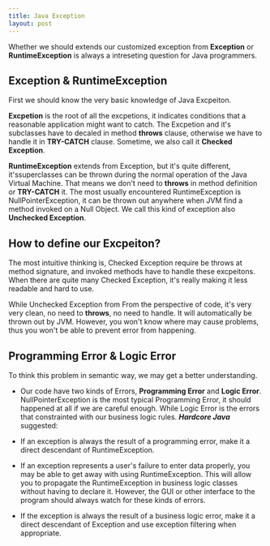 ```yaml
---
title: Java Exception
layout: post
---
```


Whether we should extends our customized exception from **Exception** or **RuntimeException** is always a intreseting question for Java programmers.

## Exception & RuntimeException

First we should know the very basic knowledge of Java Excpeiton.

**Excpetion** is the root of all the excpetions, it indicates conditions that a reasonable application might want to catch. The Excpetion and it's subclasses have to decaled in method **throws** clause, otherwise we have to handle it in **TRY-CATCH** clause. Sometime, we also call it **Checked Exception**.

**RuntimeException** extends from Exception, but it's quite different, it'ssuperclasses can be thrown during the normal operation of the Java Virtual Machine. That means we don't need to **throws** in method definition or **TRY-CATCH** it. The most usually encountered RuntimeException is NullPointerException, it can be thrown out anywhere when JVM find a method invoked on a Null Object. We call this kind of exception also **Unchecked Exception**.

## How to define our Excpeiton?

The most intuitive thinking is, Checked Exception require be throws at method signature, and invoked methods have to handle these excpeitons. When there are quite many Checked Exception, it's really making it less readable and hard to use.

While Unchecked Exception from From the perspective of code, it's very very clean, no need to **throws**, no need to handle. It will automatically be thrown out by JVM. However, you won't know where may cause problems, thus you won't be able to prevent error from happening.


## Programming Error & Logic Error

To think this problem in semantic way, we may get a better understanding.

* Our code have two kinds of Errors, **Programming Error** and **Logic Error**. NullPointerException is the most typical Programming Error, it should happened at all if we are careful enough.  While Logic Error is the errors that constrainted with our business logic rules. ***Hardcore Java*** suggested:

* If an exception is always the result of a programming error, make it a direct descendant of RuntimeException.
* If an exception represents a user's failure to enter data properly, you may be able to get away with using RuntimeException. This will allow you to propagate the RuntimeException in business logic classes without having to declare it. However, the GUI or other interface to the program should always watch for these kinds of errors. 
* If the exception is always the result of a business logic error, make it a direct descendant of Exception and use exception filtering when appropriate.





